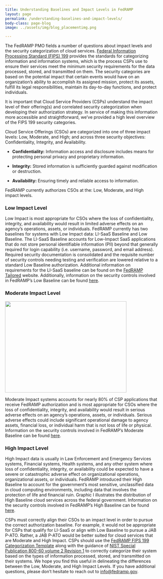 ```yaml
---
title: Understanding Baselines and Impact Levels in FedRAMP
layout: page
permalink: /understanding-baselines-and-impact-levels/
body-class: page-blog
image: ../assets/img/blog_placementimg.png

---
```

The FedRAMP PMO fields a number of questions about impact levels and the security categorization of cloud services. [Federal Information Processing Standard (FIPS) 199](http://nvlpubs.nist.gov/nistpubs/FIPS/NIST.FIPS.199.pdf) provides the standards for categorizing information and information systems, which is the process CSPs use to ensure their services meet the minimum security requirements for the data processed, stored, and transmitted on them. The security categories are based on the potential impact that certain events would have on an organization’s ability to accomplish its assigned mission, protect its assets, fulfill its legal responsibilities, maintain its day-to-day functions, and protect individuals.

It is important that Cloud Service Providers (CSPs) understand the impact level of their offering(s) and correlated security categorization when developing their authorization strategy. In service of making this information more accessible and straightforward, we’ve provided a high level overview of the FIPS 199 security categories.

Cloud Service Offerings (CSOs) are categorized into one of three impact levels: Low, Moderate, and High; and across three security objectives: Confidentiality, Integrity, and Availability.

  * **Confidentiality:** Information access and disclosure includes means for protecting personal privacy and proprietary information.

  * **Integrity:** Stored information is sufficiently guarded against modification or destruction.

  * **Availability:** Ensuring timely and reliable access to information.

FedRAMP currently authorizes CSOs at the: Low, Moderate, and High impact levels.

### Low Impact Level

Low Impact is most appropriate for CSOs where the loss of confidentiality, integrity, and availability would result in limited adverse effects on an agency’s operations, assets, or individuals. FedRAMP currently has two baselines for systems with Low Impact data: LI-SaaS Baseline and Low Baseline. The LI-SaaS Baseline accounts for Low-Impact SaaS applications that do not store personal identifiable information (PII) beyond that generally required for login capability (i.e. username, password, and email address). Required security documentation is consolidated and the requisite number of security controls needing testing and verification are lowered relative to a standard Low Baseline authorization. Additional information on requirements for the LI-SaaS baseline can be found on the [FedRAMP Tailored](https://tailored.fedramp.gov/) website. Additionally, information on the security controls involved in FedRAMP’s Low Baseline can be found [here](https://s3.amazonaws.com/sitesusa/wp-content/uploads/sites/482/2016/07/FedRAMP-Low-HHH-Baseline-Controls-2016-05-18.xlsx).

### Moderate Impact Level

<img class="wp-image-67353 alignright" src="https://s3.amazonaws.com/sitesusa/wp-content/uploads/sites/482/2017/11/Screen-Shot-2017-11-16-at-3.14.49-PM.png" alt="" width="400" height="300" />

Moderate Impact systems accounts for nearly 80% of CSP applications that receive FedRAMP authorization and is most appropriate for CSOs where the loss of confidentiality, integrity, and availability would result in serious adverse effects on an agency’s operations, assets, or individuals. Serious adverse effects could include significant operational damage to agency assets, financial loss, or individual harm that is not loss of life or physical. Information on the security controls involved in FedRAMP’s Moderate Baseline can be found [here](https://s3.amazonaws.com/sitesusa/wp-content/uploads/sites/482/2016/07/FedRAMP-Moderate-HHH-Baseline-Controls-2016-05-18.xlsx).

### High Impact Level

High Impact data is usually in Law Enforcement and Emergency Services systems, Financial systems, Health systems, and any other system where loss of confidentiality, integrity, or availability could be expected to have a severe or catastrophic adverse effect on organizational operations, organizational assets, or individuals. FedRAMP introduced their High Baseline to account for the government’s most sensitive, unclassified data in cloud computing environments, including data that involves the protection of life and financial ruin. Graphic I illustrates the distribution of High Baseline cloud services across the federal government. Information on the security controls involved in FedRAMP’s High Baseline can be found [here](https://s3.amazonaws.com/sitesusa/wp-content/uploads/sites/482/2016/07/FedRAMP-High-HHH-Baseline-Controls-2016-05-18.xlsx).

CSPs must correctly align their CSOs to an impact level in order to pursue the correct authorization baseline. For example, it would not be appropriate for CSPs that qualify for LI-SaaS or align with Low Baseline to pursue a JAB P-ATO. Rather, a JAB P-ATO would be better suited for cloud services that are Moderate and High Impact. CSPs should use the [FedRAMP FIPS 199 Categorization Template](https://s3.amazonaws.com/sitesusa/wp-content/uploads/sites/482/2016/04/SSP-A10-FedRAMP-FIPS-199-Categorization-Template-v2.1-2.docx) along with the guidance of [NIST Special Publication 800-60 volume 2 Revision 1](http://nvlpubs.nist.gov/nistpubs/Legacy/SP/nistspecialpublication800-60v2r1.pdf) to correctly categorize their system based on the types of information processed, stored, and transmitted on their systems.
We hope you find this useful in delineating the differences between the Low, Moderate, and High Impact Levels. If you have additional questions, please don’t hesitate to reach out to [info@fedramp.gov](mailto:info@fedramp.gov).
